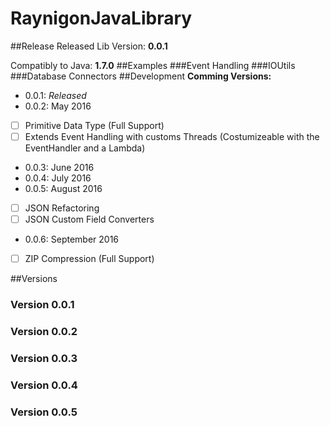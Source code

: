 # RaynigonJavaLibrary
##Release
Released Lib Version: **0.0.1**

Compatibly to Java: **1.7.0**
##Examples
###Event Handling
###IOUtils
###Database Connectors
##Development
**Comming Versions:**
 - 0.0.1: *Released*
 - 0.0.2: May 2016
  - [ ] Primitive Data Type (Full Support)
  - [ ] Extends Event Handling with customs Threads (Costumizeable with the EventHandler and a Lambda)
 - 0.0.3: June 2016
 - 0.0.4: July 2016
 - 0.0.5: August 2016
  - [ ] JSON Refactoring
  - [ ] JSON Custom Field Converters
 - 0.0.6: September 2016
  - [ ] ZIP Compression (Full Support)

##Versions
### Version 0.0.1
### Version 0.0.2
### Version 0.0.3
### Version 0.0.4
### Version 0.0.5
